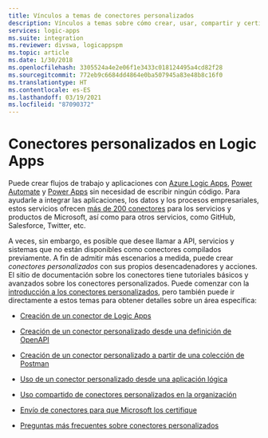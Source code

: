 ```yaml
---
title: Vínculos a temas de conectores personalizados
description: Vínculos a temas sobre cómo crear, usar, compartir y certificar los conectores personalizados
services: logic-apps
ms.suite: integration
ms.reviewer: divswa, logicappspm
ms.topic: article
ms.date: 1/30/2018
ms.openlocfilehash: 3305524a4e2e06f1e3433c018124495a4cd82f28
ms.sourcegitcommit: 772eb9c6684dd4864e0ba507945a83e48b8c16f0
ms.translationtype: HT
ms.contentlocale: es-ES
ms.lasthandoff: 03/19/2021
ms.locfileid: "87090372"
---
```

# <a name="custom-connectors-in-logic-apps"></a>Conectores personalizados en Logic Apps

Puede crear flujos de trabajo y aplicaciones con [Azure Logic Apps](https://azure.microsoft.com/services/logic-apps), [Power Automate](https://flow.microsoft.com) y [Power Apps](https://powerapps.microsoft.com) sin necesidad de escribir ningún código. Para ayudarle a integrar las aplicaciones, los datos y los procesos empresariales, estos servicios ofrecen [más de 200 conectores](/connectors/) para los servicios y productos de Microsoft, así como para otros servicios, como GitHub, Salesforce, Twitter, etc.

A veces, sin embargo, es posible que desee llamar a API, servicios y sistemas que no están disponibles como conectores compilados previamente. A fin de admitir más escenarios a medida, puede crear *conectores personalizados* con sus propios desencadenadores y acciones. El sitio de documentación sobre los conectores tiene tutoriales básicos y avanzados sobre los conectores personalizados. Puede comenzar con la [introducción a los conectores personalizados](/connectors/custom-connectors/), pero también puede ir directamente a estos temas para obtener detalles sobre un área específica:

* [Creación de un conector de Logic Apps](/connectors/custom-connectors/create-logic-apps-connector)

* [Creación de un conector personalizado desde una definición de OpenAPI](/connectors/custom-connectors/define-openapi-definition)

* [Creación de un conector personalizado a partir de una colección de Postman](/connectors/custom-connectors/define-postman-collection)

* [Uso de un conector personalizado desde una aplicación lógica](/connectors/custom-connectors/use-custom-connector-logic-apps)

* [Uso compartido de conectores personalizados en la organización](/connectors/custom-connectors/share)

* [Envío de conectores para que Microsoft los certifique](/connectors/custom-connectors/submit-certification)

* [Preguntas más frecuentes sobre conectores personalizados](/connectors/custom-connectors/faq)
